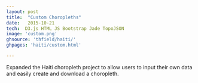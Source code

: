 ```yaml
---
layout: post
title:  "Custom Choropleths"
date:   2015-10-21
tech:  D3.js HTML JS Bootstrap Jade TopoJSON
image: 'custom.png'
ghsource: 'thfield/haiti/'
ghpages: 'haiti/custom.html'

---
```

Expanded the Haiti choropleth project to allow users to input their own data and easily create and download a choropleth.
